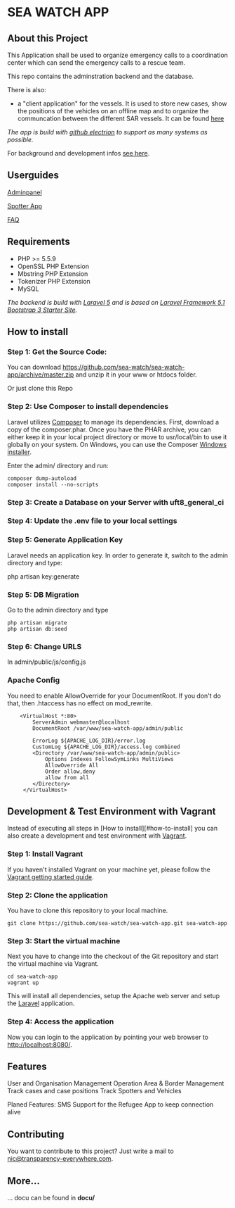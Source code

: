 SEA WATCH APP
===================

About this Project
---------------------
This Application shall be used to organize emergency calls to a coordination center which can send the emergency calls to a rescue team.

This repo contains the adminstration backend and the database. 

There is also:

-  a "client application" for the vessels. It is used to store new cases, show the positions of the vehicles on an offline map and to organize the communcation between the different SAR vessels. It can be found [here](https://github.com/sea-watch/swCommand-Desktop-Client)

*The app is build with [github electrion](https://github.com/electron/electron) to support as many systems as possible.* 

For background and development infos [see here](./dev_informations.md).

Userguides
----------------
[Adminpanel](docu/userguide/admin.md)

[Spotter App](docu/userguide/spotter_app.md)

[FAQ](docu/userguide/faq.md)


Requirements
----------------


- PHP >= 5.5.9
- OpenSSL PHP Extension
- Mbstring PHP Extension
- Tokenizer PHP Extension
- MySQL

*The backend is build with [Laravel 5](https://github.com/laravel/laravel) and is based on [Laravel Framework 5.1 Bootstrap 3 Starter Site](https://github.com/mrakodol/Laravel-5-Bootstrap-3-Starter-Site).*

How to install
--------------------

### Step 1: Get the Source Code:

You can download https://github.com/sea-watch/sea-watch-app/archive/master.zip and unzip it in your www or htdocs folder.


Or just clone this Repo
### Step 2: Use Composer to install dependencies

Laravel utilizes [Composer](http://getcomposer.org/) to manage its dependencies. First, download a copy of the composer.phar.
Once you have the PHAR archive, you can either keep it in your local project directory or move to
usr/local/bin to use it globally on your system.
On Windows, you can use the Composer [Windows installer](https://getcomposer.org/Composer-Setup.exe).

Enter the admin/ directory and run:

    composer dump-autoload
    composer install --no-scripts


### Step 3: Create a Database on your Server with uft8_general_ci

### Step 4: Update the .env file to your local settings

### Step 5: Generate Application Key

Laravel needs an application key. In order to generate it, switch to the admin directory and type:

php artisan key:generate

### Step 5: DB Migration

Go to the admin directory and type

    php artisan migrate
    php artisan db:seed

### Step 6: Change URLS

In
    admin/public/js/config.js


### Apache Config
You need to enable AllowOverride for your DocumentRoot. If you don't do that, then .htaccess has no effect on mod_rewrite.


        <VirtualHost *:80>
            ServerAdmin webmaster@localhost
            DocumentRoot /var/www/sea-watch-app/admin/public

            ErrorLog ${APACHE_LOG_DIR}/error.log
            CustomLog ${APACHE_LOG_DIR}/access.log combined
            <Directory /var/www/sea-watch-app/admin/public>
                Options Indexes FollowSymLinks MultiViews
                AllowOverride All
                Order allow,deny
                allow from all
            </Directory>
         </VirtualHost>

Development & Test Environment with Vagrant
-------------------------------------------

Instead of executing all steps in [How to install][#how-to-install] you can also
create a development and test environment with [Vagrant](https://www.vagrantup.com/).

### Step 1: Install Vagrant

If you haven't installed Vagrant on your machine yet, please follow the
[Vagrant getting started guide](https://www.vagrantup.com/docs/getting-started/).


### Step 2: Clone the application

You have to clone this repository to your local machine.

    git clone https://github.com/sea-watch/sea-watch-app.git sea-watch-app

### Step 3: Start the virtual machine

Next you have to change into the checkout of the Git repository and start
the virtual machine via Vagrant.

    cd sea-watch-app
    vagrant up

This will install all dependencies, setup the Apache web server and setup
the [Laravel](https://laravel.com/) application.

### Step 4: Access the application

Now you can login to the application by pointing your web browser to [http://localhost:8080/](http://localhost:8080/).

Features
----------
User and Organisation Management
Operation Area & Border Management
Track cases and case positions
Track Spotters and Vehicles

Planed Features:
SMS Support for the Refugee App to keep connection alive







Contributing
---------------

You want to contribute to this project? Just write a mail to nic@transparency-everywhere.com. 



More...
--------
... docu can be found in **docu/**
